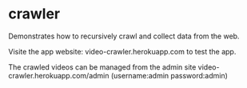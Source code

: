 # crawler

Demonstrates how to recursively crawl and collect data from the web.

Visite the app website: video-crawler.herokuapp.com to test the app.

The crawled videos can be managed from the admin site video-crawler.herokuapp.com/admin (username:admin password:admin)
